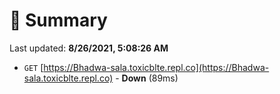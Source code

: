 # 📖 Summary
Last updated: **8/26/2021, 5:08:26 AM**

- `GET` [https://Bhadwa-sala.toxicblte.repl.co](https://Bhadwa-sala.toxicblte.repl.co) - **Down** (89ms)
